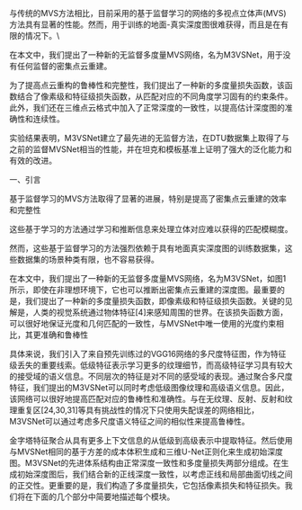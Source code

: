 与传统的MVS方法相比，目前采用的基于监督学习的网络的多视点立体声(MVS)方法具有显著的性能。然而，用于训练的地面-真实深度图很难获得，而且是在有限的情况下。\

在本文中，我们提出了一种新的无监督多度量MVS网络，名为M3VSNet，用于没有任何监督的密集点云重建。

为了提高点云重构的鲁棒性和完整性，我们提出了一种新的多度量损失函数，该函数结合了像素级和特征级损失函数，从匹配对应的不同角度学习固有的约束条件。此外，我们还在三维点云格式中加入了正常深度的一致性，以提高估计深度图的准确性和连续性。

实验结果表明，M3VSNet建立了最先进的无监督方法，在DTU数据集上取得了与之前的监督MVSNet相当的性能，并在坦克和模板基准上证明了强大的泛化能力和有效的改进。

一、引言

基于监督学习的MVS方法取得了显著的进展，特别是提高了密集点云重建的效率和完整性

这些基于学习的方法通过学习和推断信息来处理立体对应难以获得的匹配模糊度。

然而，这些基于监督学习的方法强烈依赖于具有地面真实深度图的训练数据集，这些数据集的场景种类有限，也不容易获得。

在本文中，我们提出了一种新的无监督多度量MVS网络，名为M3VSNet，如图1所示，即使在非理想环境下，它也可以推断出密集点云重建的深度图。最重要的是，我们提出了一种新的多度量损失函数，即像素级和特征级损失函数。关键的见解是，人类的视觉系统通过物体特征[4]来感知周围的世界。在该损失函数方面，可以很好地保证光度和几何匹配的一致性，与MVSNet中唯一使用的光度约束相比，其更准确和鲁棒性

具体来说，我们引入了来自预先训练过的VGG16网络的多尺度特征图，作为特征级丢失的重要线索。低级特征表示学习更多的纹理细节，而高级特征学习具有较大的接受域的语义信息。不同层次的特征是对不同的感受域的表现。通过聚合多尺度特征，我们提出的M3VSNet可以同时考虑低级图像纹理和高级语义信息。因此，该网络可以很好地提高匹配对应的鲁棒性和准确性。与在无纹理、反射、反射和纹理重复区[24,30,31]等具有挑战性的情况下只使用失配误差的网络相比，M3VSNet可以通过考虑多尺度语义特征之间的相似性来提高鲁棒性。





金字塔特征聚合从具有更多上下文信息的从低级到高级表示中提取特征。然后使用与MVSNet相同的基于方差的成本体积生成和三维U-Net正则化来生成初始深度图。M3VSNet的先进体系结构由正常深度一致性和多度量损失两部分组成。在生成初始深度图后，我们结合新的正线深度一致性，以考虑正线和局部曲面切线之间的正交性。更重要的是，我们构造了多度量损失，它包括像素损失和特征损失。我们将在下面的几个部分中简要地描述每个模块。